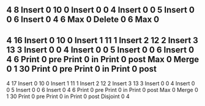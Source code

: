 4 8
Insert 0 10 0
Insert 0 0 4
Insert 0 0 5
Insert 0 0 6
Insert 0 4 6
Max 0
Delete 0 6
Max 0
-----
4 16
Insert 0 10 0
Insert 1 11 1
Insert 2 12 2
Insert 3 13 3
Insert 0 0 4
Insert 0 0 5
Insert 0 0 6
Insert 0 4 6
Print 0 pre
Print 0 in
Print 0 post
Max 0
Merge 0 1 30
Print 0 pre
Print 0 in
Print 0 post
-----
4 17
Insert 0 10 0
Insert 1 11 1
Insert 2 12 2
Insert 3 13 3
Insert 0 0 4
Insert 0 0 5
Insert 0 0 6
Insert 0 4 6
Print 0 pre
Print 0 in
Print 0 post
Max 0
Merge 0 1 30
Print 0 pre
Print 0 in
Print 0 post
Disjoint 0 4
